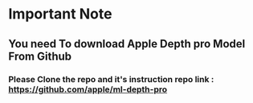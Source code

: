 # Important Note 
## You need To download Apple Depth pro Model From Github
### Please Clone the repo and it's instruction repo link : https://github.com/apple/ml-depth-pro
